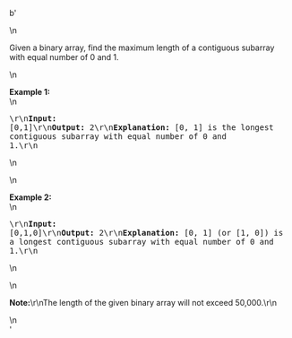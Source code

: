 b'<div class="question-description">\n<p><p>Given a binary array, find the maximum length of a contiguous subarray with equal number of 0 and 1. </p>\n<p><b>Example 1:</b><br/>\n<pre>\r\n<b>Input:</b> [0,1]\r\n<b>Output:</b> 2\r\n<b>Explanation:</b> [0, 1] is the longest contiguous subarray with equal number of 0 and 1.\r\n</pre>\n</p>\n<p><b>Example 2:</b><br/>\n<pre>\r\n<b>Input:</b> [0,1,0]\r\n<b>Output:</b> 2\r\n<b>Explanation:</b> [0, 1] (or [1, 0]) is a longest contiguous subarray with equal number of 0 and 1.\r\n</pre>\n</p>\n<p><b>Note:</b>\r\nThe length of the given binary array will not exceed 50,000.\r\n</p></p>\n</div>'